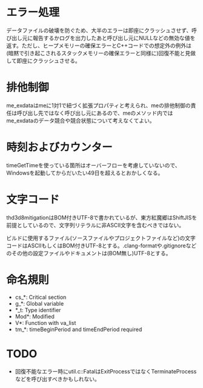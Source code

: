 # エラー処理

データファイルの破壊を防ぐため、大半のエラーは即座にクラッシュさせず、呼び出し元に報告するかログを出力したあと呼び出し元にNULLなどの無効な値を返す。ただし、ヒープメモリーの確保エラーとC++コードでの想定外の例外は(暗黙で引き起こされるスタックメモリーの確保エラーと同様に)回復不能と見做して即座にクラッシュさせる。

# 排他制御

me_exdataはmeに1対1で紐づく拡張プロパティと考えられ、meの排他制御の責任は呼び出し先ではなく呼び出し元にあるので、meのメソッド内ではme_exdataのデータ競合や競合状態について考えなくてよい。

# 時刻およびカウンター

timeGetTimeを使っている箇所はオーバーフローを考慮していないので、Windowsを起動してからだいたい49日を超えるとおかしくなる。

# 文字コード

thd3d8mitigationはBOM付きUTF-8で書かれているが、東方紅魔郷はShiftJISを前提としているので、文字列リテラルに非ASCII文字を含むべきではない。

ビルドに使用するファイル(ソースファイルやプロジェクトファイルなど)の文字コードはASCIIもしくはBOM付きUTF-8とする。.clang-formatや.gitignoreなどのその他の設定ファイルやドキュメントは(BOM無し)UTF-8とする。

# 命名規則

- cs_\*: Critical section
- g_\*: Global variable
- \*_t: Type identifier
- Mod\*: Modified
- V\*: Function with va_list
- tm_\*: timeBeginPeriod and timeEndPeriod required

# TODO

- 回復不能なエラー時にutil.c::FatalはExitProcessではなくTerminateProcessなどを呼び出すべきかもしれない。

